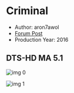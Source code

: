 # Criminal

* Author: aron7awol
* [Forum Post](https://www.avsforum.com/threads/bass-eq-for-filtered-movies.2995212/post-56747528)
* Production Year: 2016

## DTS-HD MA 5.1

![img 0](https://i.imgur.com/MQrR70g.jpg)

![img 1](https://i.imgur.com/iXYvK0Q.jpg)

